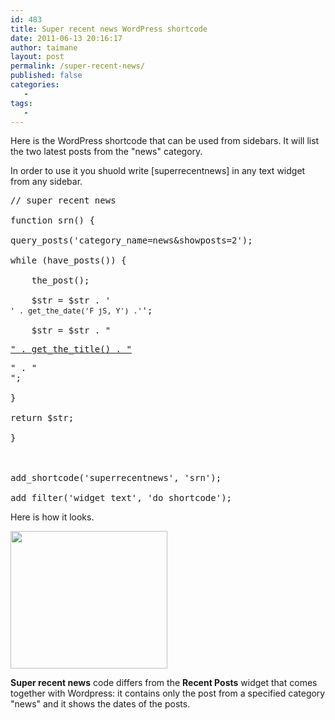 ```yaml
---
id: 483
title: Super recent news WordPress shortcode
date: 2011-06-13 20:16:17
author: taimane
layout: post
permalink: /super-recent-news/
published: false
categories:
   -
tags:
   -
---
```

Here is the WordPress shortcode that can be used from sidebars. It will list the two latest posts from the "news" category.

In order to use it you shuold write [superrecentnews] in any text widget from any sidebar.

<pre>// super recent news

function srn() {

query_posts('category_name=news&showposts=2');

while (have_posts()) {

	the_post(); 

	$str = $str . '<div class="recent_news"><small  class="entry-date">' . get_the_date('F jS, Y') .'</small>';

	$str = $str . "<p><a href=" . get_permalink() . ">" . get_the_title() . "</a></p>" . "</div>";

}

return $str;

}



add_shortcode('superrecentnews', 'srn'); 

add_filter('widget_text', 'do_shortcode');</pre>

Here is how it looks.

<img class="alignnone size-full wp-image-484" title="snippet" src="https://programming-review.com/wp-content/uploads/2011/06/snippet.png" alt="" width="251" height="220" />



<strong>Super recent news</strong> code differs from the <strong>Recent Posts</strong> widget that comes together with Wordpress: it contains only the post from a specified category "news" and it shows the dates of the posts.





